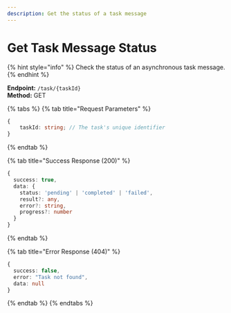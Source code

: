 ```yaml
---
description: Get the status of a task message
---
```


# Get Task Message Status

{% hint style="info" %} Check the status of an asynchronous task message. {% endhint %}

**Endpoint:** `/task/{taskId}`  
**Method:** GET

{% tabs %} {% tab title="Request Parameters" %}

```typescript
{
    taskId: string; // The task's unique identifier
}
```

{% endtab %}

{% tab title="Success Response (200)" %}

```typescript
{
  success: true,
  data: {
    status: 'pending' | 'completed' | 'failed',
    result?: any,
    error?: string,
    progress?: number
  }
}
```

{% endtab %}

{% tab title="Error Response (404)" %}

```typescript
{
  success: false,
  error: "Task not found",
  data: null
}
```

{% endtab %} {% endtabs %}
